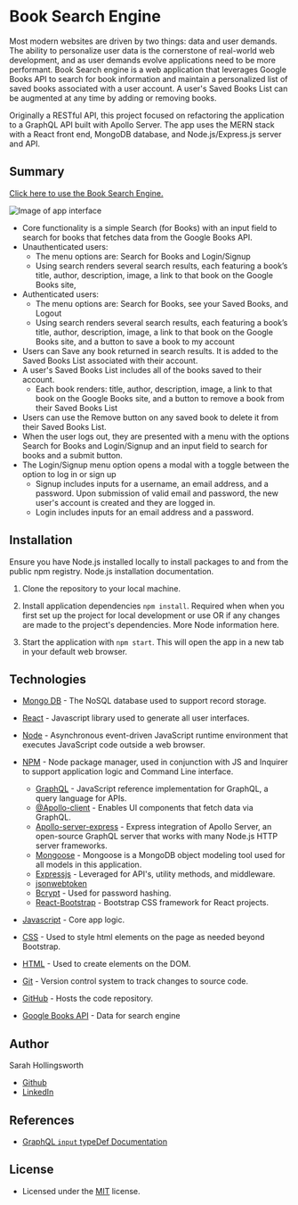 # Book Search Engine
Most modern websites are driven by two things: data and user demands.  The ability to personalize user data is the cornerstone of real-world web development, and as user demands evolve applications need to be more performant. Book Search engine is a web application that leverages Google Books API to search for book information and maintain a personalized list of saved books associated with a user account. A user's Saved Books List can be augmented at any time by adding or removing books. 

Originally a RESTful API, this project focused on refactoring the application to a GraphQL API built with Apollo Server. The app uses the MERN stack with a React front end, MongoDB database, and Node.js/Express.js server and API. 

## Summary
[Click here to use the Book Search Engine.](https://book-search-engine-211115.herokuapp.com/)

![Image of app interface](./whateverfilepath.png)

* Core functionality is a simple Search (for Books) with an input field to search for books that fetches data from the Google Books API.
* Unauthenticated users:
  * The menu options are: Search for Books and Login/Signup
  * Using search renders several search results, each featuring a book’s title, author, description, image, a link to that book on the Google Books site,
* Authenticated users:
  * The menu options are: Search for Books, see your Saved Books, and Logout
  * Using search renders several search results, each featuring a book’s title, author, description, image, a link to that book on the Google Books site, and a button to save a book to my account
* Users can Save any book returned in search results. It is added to the Saved Books List associated with their account.
* A user's Saved Books List includes all of the books saved to their account. 
  * Each book renders: title, author, description, image, a link to that book on the Google Books site, and a button to remove a book from their Saved Books List
* Users can use the Remove button on any saved book to delete it from their Saved Books List.
* When the user logs out, they are presented with a menu with the options Search for Books and Login/Signup and an input field to search for books and a submit button.
* The Login/Signup menu option opens a modal with a toggle between the option to log in or sign up
  * Signup includes inputs for a username, an email address, and a password. Upon submission of valid email and password, the new user's account is created and they are logged in.
  * Login includes inputs for an email address and a password.

## Installation
Ensure you have Node.js installed locally to install packages to and from the public npm registry. Node.js installation documentation.

1. Clone the repository to your local machine.

2. Install application dependencies `npm install`.
Required when when you first set up the project for local development or use OR if any changes are made to the project's dependencies. More Node information here.

3. Start the application with `npm start`. This will open the app in a new tab in your default web browser. 

## Technologies
* [Mongo DB](https://www.mongodb.com/) - The NoSQL database used to support record storage.
* [React](https://reactjs.org/) - Javascript library used to generate all user interfaces.
* [Node](https://nodejs.org/en/) - Asynchronous event-driven JavaScript runtime environment that executes JavaScript code outside a web browser.
* [NPM](https://www.npmjs.com/) - Node package manager, used in conjunction with JS and Inquirer to support application logic and Command Line interface.
  * [GraphQL](https://www.npmjs.com/package/graphql) - JavaScript reference implementation for GraphQL, a query language for APIs.
  * [@Apollo-client](https://www.npmjs.com/package/@apollo/client) - Enables UI components that fetch data via GraphQL.
  * [Apollo-server-express](https://www.npmjs.com/package/apollo-server-express) - Express integration of Apollo Server, an open-source GraphQL server that works with many Node.js HTTP server frameworks.
  * [Mongoose](https://www.npmjs.com/package/mongoose) - Mongoose is a MongoDB object modeling tool used for all models in this application.
  * [Expressjs](https://expressjs.com/) - Leveraged for API's, utility methods, and middleware.
  * [jsonwebtoken](https://www.npmjs.com/package/jsonwebtoken)
  * [Bcrypt](https://www.npmjs.com/package/bcrypt) - Used for password hashing.
  * [React-Bootstrap](https://react-bootstrap.github.io/getting-started/introduction/) - Bootstrap CSS framework for React projects.
* [Javascript](https://developer.mozilla.org/en-US/docs/Web/javascript) - Core app logic.
* [CSS](https://devdocs.io/css/) - Used to style html elements on the page as needed beyond Bootstrap.
* [HTML](https://developer.mozilla.org/en-US/docs/Web/HTML) - Used to create elements on the DOM.
* [Git](https://git-scm.com/doc) - Version control system to track changes to source code.
* [GitHub](https://docs.github.com/en) - Hosts the code repository.

* [Google Books API](https://developers.google.com/books/) - Data for search engine

## Author
Sarah Hollingsworth
* [Github](https://github.com/sahhollingsworth)
* [LinkedIn](https://www.linkedin.com/in/sarahhollingsworth/)

## References
* [GraphQL `input` typeDef Documentation](https://graphql.org/graphql-js/mutations-and-input-types/)

## License
* Licensed under the [MIT](https://opensource.org/licenses/MIT) license.